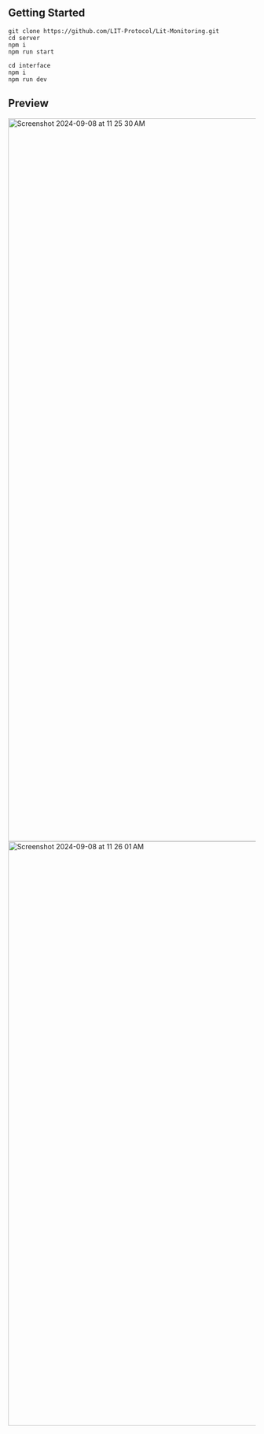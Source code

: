 ## Getting Started

```
git clone https://github.com/LIT-Protocol/Lit-Monitoring.git
cd server
npm i
npm run start
```

```
cd interface
npm i
npm run dev
```

## Preview

<img width="1470" alt="Screenshot 2024-09-08 at 11 25 30 AM" src="https://github.com/user-attachments/assets/135194ca-bddf-45cb-b2e8-aef1811846c0">
<img width="1188" alt="Screenshot 2024-09-08 at 11 26 01 AM" src="https://github.com/user-attachments/assets/7a999174-4458-4400-9985-9c3631a42fe2">

